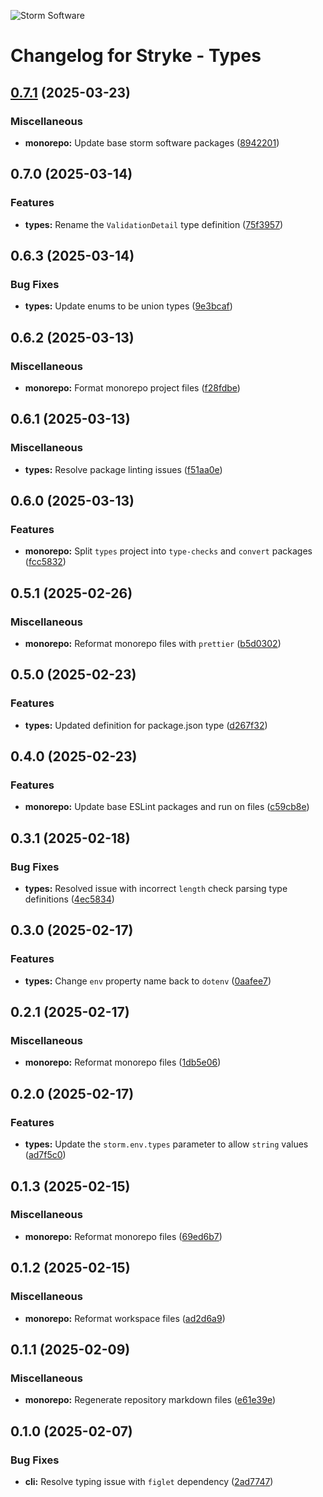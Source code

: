![Storm Software](https://public.storm-cdn.com/brand-banner.png)

# Changelog for Stryke - Types

## [0.7.1](https://github.com/storm-software/stryke/releases/tag/types%400.7.1) (2025-03-23)

### Miscellaneous

- **monorepo:** Update base storm software packages
  ([8942201](https://github.com/storm-software/stryke/commit/8942201))

## 0.7.0 (2025-03-14)

### Features

- **types:** Rename the `ValidationDetail` type definition
  ([75f3957](https://github.com/storm-software/stryke/commit/75f3957))

## 0.6.3 (2025-03-14)

### Bug Fixes

- **types:** Update enums to be union types
  ([9e3bcaf](https://github.com/storm-software/stryke/commit/9e3bcaf))

## 0.6.2 (2025-03-13)

### Miscellaneous

- **monorepo:** Format monorepo project files
  ([f28fdbe](https://github.com/storm-software/stryke/commit/f28fdbe))

## 0.6.1 (2025-03-13)

### Miscellaneous

- **types:** Resolve package linting issues
  ([f51aa0e](https://github.com/storm-software/stryke/commit/f51aa0e))

## 0.6.0 (2025-03-13)

### Features

- **monorepo:** Split `types` project into `type-checks` and `convert` packages
  ([fcc5832](https://github.com/storm-software/stryke/commit/fcc5832))

## 0.5.1 (2025-02-26)

### Miscellaneous

- **monorepo:** Reformat monorepo files with `prettier`
  ([b5d0302](https://github.com/storm-software/stryke/commit/b5d0302))

## 0.5.0 (2025-02-23)

### Features

- **types:** Updated definition for package.json type
  ([d267f32](https://github.com/storm-software/stryke/commit/d267f32))

## 0.4.0 (2025-02-23)

### Features

- **monorepo:** Update base ESLint packages and run on files
  ([c59cb8e](https://github.com/storm-software/stryke/commit/c59cb8e))

## 0.3.1 (2025-02-18)

### Bug Fixes

- **types:** Resolved issue with incorrect `length` check parsing type
  definitions
  ([4ec5834](https://github.com/storm-software/stryke/commit/4ec5834))

## 0.3.0 (2025-02-17)

### Features

- **types:** Change `env` property name back to `dotenv`
  ([0aafee7](https://github.com/storm-software/stryke/commit/0aafee7))

## 0.2.1 (2025-02-17)

### Miscellaneous

- **monorepo:** Reformat monorepo files
  ([1db5e06](https://github.com/storm-software/stryke/commit/1db5e06))

## 0.2.0 (2025-02-17)

### Features

- **types:** Update the `storm.env.types` parameter to allow `string` values
  ([ad7f5c0](https://github.com/storm-software/stryke/commit/ad7f5c0))

## 0.1.3 (2025-02-15)

### Miscellaneous

- **monorepo:** Reformat monorepo files
  ([69ed6b7](https://github.com/storm-software/stryke/commit/69ed6b7))

## 0.1.2 (2025-02-15)

### Miscellaneous

- **monorepo:** Reformat workspace files
  ([ad2d6a9](https://github.com/storm-software/stryke/commit/ad2d6a9))

## 0.1.1 (2025-02-09)

### Miscellaneous

- **monorepo:** Regenerate repository markdown files
  ([e61e39e](https://github.com/storm-software/stryke/commit/e61e39e))

## 0.1.0 (2025-02-07)

### Bug Fixes

- **cli:** Resolve typing issue with `figlet` dependency
  ([2ad7747](https://github.com/storm-software/stryke/commit/2ad7747))
